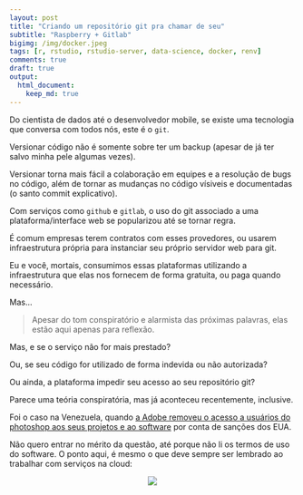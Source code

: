 ```yaml
---
layout: post
title: "Criando um repositório git pra chamar de seu"
subtitle: "Raspberry + Gitlab"
bigimg: /img/docker.jpeg
tags: [r, rstudio, rstudio-server, data-science, docker, renv]
comments: true
draft: true
output:
  html_document:
    keep_md: true
---
```


Do cientista de dados até o desenvolvedor mobile, se existe uma tecnologia que conversa com todos nós, este é o `git`.

Versionar código não é somente sobre ter um backup (apesar de já ter salvo minha pele algumas vezes). 

Versionar torna mais fácil a colaboração em equipes e a resolução de bugs no código, além de tornar as mudanças no código vísiveis e documentadas (o santo commit explicativo).

Com serviços como `github` e `gitlab`, o uso do git associado a uma plataforma/interface web se popularizou até se tornar regra.

É comum empresas terem contratos com esses provedores, ou usarem infraestrutura própria para instanciar seu próprio servidor web para git.

Eu e você, mortais, consumimos essas plataformas utilizando a infraestrutura que elas nos fornecem de forma gratuita, ou paga quando necessário.

Mas...

> Apesar do tom conspiratório e alarmista das próximas palavras, elas estão aqui apenas para reflexão.

Mas, e se o serviço não for mais prestado? 

Ou, se seu código for utilizado de forma indevida ou não autorizada?

Ou ainda, a plataforma impedir seu acesso ao seu repositório git?

Parece uma teória conspiratória, mas já aconteceu recentemente, inclusive.

Foi o caso na Venezuela, quando [a Adobe removeu o acesso a usuários do photoshop aos seus projetos e ao software](https://www.fastcompany.com/90414653/adobe-shuts-down-photoshop-in-venezuela-because-of-trumps-sanctions) por conta de sanções dos EUA.

Não quero entrar no mérito da questão, até porque não li os termos de uso do software. O ponto aqui, é mesmo o que deve sempre ser lembrado ao trabalhar com serviços na cloud:

<p align="center"><img src="https://i.redd.it/f4f4tcoo8wu21.png"></img></p>




